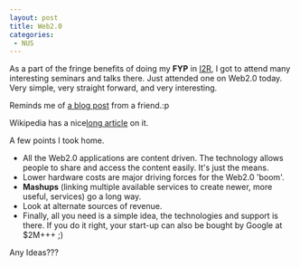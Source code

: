 ```yaml
---
layout: post
title: Web2.0
categories:
 - NUS
---
```


As a part of the fringe benefits of doing my **FYP** in [I2R][0], I got to attend many interesting seminars and talks there. Just attended one on Web2.0 today. Very simple, very straight forward, and very interesting.

Reminds me of [a blog post][1] from a friend.:p

Wikipedia has a nice[long article][2] on it.

A few points I took home.

* All the Web2.0 applications are content driven. The technology allows people to share and access the content easily. It's just the means.
* Lower hardware costs are major driving forces for the Web2.0 'boom'.
* **Mashups** (linking multiple available services to create newer, more useful, services) go a long way.
* Look at alternate sources of revenue.
* Finally, all you need is a simple idea, the technologies and support is there. If you do it right, your start-up can also be bought by Google at $2M+++ ;)

Any Ideas???


[0]: http://www.i2r.a-star.edu.sg/
[1]: http://uzyn.com/
[2]: http://en.wikipedia.org/wiki/Web2.0
